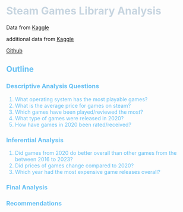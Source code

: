 <span style='color:#c7d5e0'>
<h1>Steam Games Library Analysis</h1>
</span>

Data from [Kaggle](https://www.kaggle.com/datasets/antonkozyriev/game-recommendations-on-steam)

additional data from [Kaggle](https://www.kaggle.com/datasets/amanbarthwal/steam-store-data)

[Github](https://github.com/dmm4613/steam-games-eda)

<span style='color:#66c0f4'>
<h2> Outline </h2>
<h3> Descriptive Analysis Questions </h3>
<ol>
<li> What operating system has the most playable games? </li>
<li> What is the average price for games on steam? </li>
<li> Which games have been played/reviewed the most? </li>
<li> What type of games were released in 2020? </li>
<li> How have games in 2020 been rated/received? </li>
</ol>
<h3> Inferential Analysis </h3>
<ol>
<li> Did games from 2020 do better overall than other games from the between 2016 to 2023? </li>
<li> Did prices of games change compared to 2020? </li>
<li> Which year had the most expensive game releases overall? </li>
</ol>
<h3> Final Analysis </h3>
<h3> Recommendations </h3>
</span>